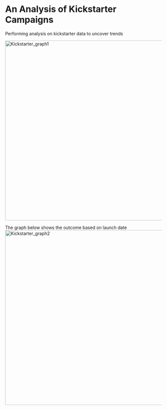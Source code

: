 # An Analysis of Kickstarter Campaigns
Performing analysis on kickstarter data to uncover trends

<img width="577" alt="Kickstarter_graph1" src="https://user-images.githubusercontent.com/72223864/100167589-6a159d80-2e8d-11eb-91cd-c45727fe94fa.png">

The graph below shows the outcome based on launch date
<img width="561" alt="Kickstarter_graph2" src="https://user-images.githubusercontent.com/72223864/100167641-83b6e500-2e8d-11eb-9d72-0ff7b18965cb.png">


